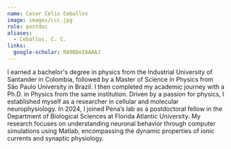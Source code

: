 ```yaml
---
name: Cesar Celis Ceballos
image: images/ccc.jpg
role: postdoc
aliases:
  - Ceballos, C. C.
links:
  google-scholar: RA9BBeIAAAAJ
---
```

I earned a bachelor's degree in physics from the Industrial University of Santander in Colombia, followed by a Master of Science in Physics from São Paulo University in Brazil. I then completed my academic journey with a Ph.D. in Physics from the same institution. Driven by a passion for physics, I established myself as a researcher in cellular and molecular neurophysiology. In 2024, I joined Pena’s lab as a postdoctoral fellow in the Department of Biological Sciences at Florida Atlantic University. My research focuses on understanding neuronal behavior through computer simulations using Matlab, encompassing the dynamic properties of ionic currents and synaptic physiology.
